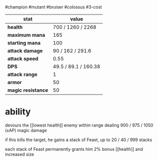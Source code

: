 #champion
#mutant
#bruiser
#colossus
#3-cost

| stat | value |
|---|---|
| **health** | 700 / 1260 / 2268 |
| **maximum mana** | 165 |
| **starting mana** | 100 |
| **attack damage** | 90 / 162 / 291.6 |
| **attack speed** | 0.55 |
| **DPS** | 49.5 / 89.1 / 160.38 | 
| **attack range** | 1 |
| **armor** | 50 |
| **magic resistance** | 50 |

# ability
devours the [[lowest health]] enemy within range dealing 900 / 975 / 1050 (xAP) magic damage

if this kills the target, he gains a stack of Feast, up to 20 / 40 / 999 stacks

each stack of Feast permanently grants him 2% bonus [[health]] and increased size